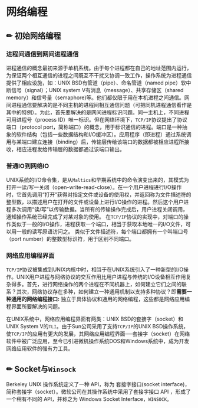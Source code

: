 # 网络编程

## ✏ 初始网络编程

### 进程间通信到网间进程通信

进程通信的概念最初来源于单机系统。由于每个进程都在自己的地址范围内运行，为保证两个相互通信的进程之间既互不干扰又协调一致工作，操作系统为进程通信提供了相应设施，如：UNIX BSD有管道（pipe）、命名管道（named pipe）软中断信号（signal）；UNIX system V有消息（message）、共享存储区（shared memory）和信号量（semaphore\)等。他们都仅限于用在本机进程之间通信。网间进程通信要解决的是不同主机的进程间相互通信问题（可把同机进程通信看作是其中的特例）。为此，首先要解决的是网间进程标识问题。同一主机上，不同进程可用进程号（process ID）唯一标识。但在网络环境下，`TCP/IP`协议提出了协议端口（protocol port，简称端口）的概念，用于标识通信的进程。端口是一种抽象的软件结构（包括一些数据结构和I/O缓冲区）。应用程序（即进程）通过系统调用与某端口建立连接（binding）后，传输层传给该端口的数据都被相应进程所接收，相应进程发给传输层的数据都通过该端口输出。

### 普通IO到网络IO

UNIX系统的I/O命令集，是从`Maltics`和早期系统中的命令演变出来的，其模式为打开一读/写一关闭（open-write-read-close）。在一个用户进程进行I/O操作时，它首先调用“打开”获得对指定文件或设备的使用权，并返回称为文件描述符的整型数，以描述用户在打开的文件或设备上进行I/O操作的进程。然后这个用户进程多次调用“读/写”以传输数据。当所有的传输操作完成后，用户进程关闭调用，通知操作系统已经完成了对某对象的使用。 在`TCP/IP`协议的实现中，对端口的操作类似于一般的I/O操作，进程获取一个端口，相当于获取本地唯一的I/O文件，可以用一般的读写原语访问之。 类似于文件描述符，每个端口都拥有一个叫端口号（port number）的整数型标识符，用于区别不同端口。

### 网络应用编程界面

`TCP/IP`协议被集成到UNIX内核中时，相当于在UNIX系统引入了一种新型的I/O操作。UNIX用户进程与网络协议的交互作用比用户进程与传统的I/O设备相互作用复杂得多。首先，进行网络操作的两个进程在不同机器上，如何建立它们之间的联系？其次，网络协议存在多种，如何建立一种通用机制以支持多种协议？即**需要一种通用的网络编程接口:**  独立于具体协议和通用的网络编程，这些都是网络应用编程界面所要解决的问题。 

在UNIX系统中，网络应用编程界面有两类：UNIX BSD的套接字（socket）和UNIX System V的`TLI`。由于Sun公司采用了支持`TCP/IP`的UNIX BSD操作系统，使`TCP/IP`的应用有更大的发展，其网络应用编程界面──套接字（socket）在网络软件中被广泛应用，至今已引进微机操作系统DOS和Windows系统中，成为开发网络应用软件的强有力工具。

## ✏ Socket与`Winsock`

Berkeley UNIX 操作系统定义了一种 API，称为 套接字接口\(socket interface\)，简称套接字（socket）。微软公司在其操作系统中采用了套接字接口 API ，形成了一个稍有不同的 API，并称之为 Windows Socket Interface，`WINSOCK`。

